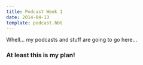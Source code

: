 ```yaml
---
title: Podcast Week 1
date: 2014-04-13
template: podcast.hbt
---
```

Whell... my podcasts and stuff are going to go here...

### At least this is my plan!